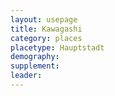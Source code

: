 ```yaml
---
layout: usepage
title: Kawagashi
category: places
placetype: Hauptstadt
demography: 
supplement:
leader:
---
```

